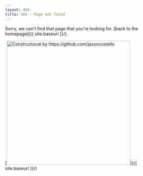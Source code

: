 ```yaml
---
layout: 404
title: 404 - Page not found
---
```


Sorry, we can't find that page that you're looking for. [back to the homepage]({{ site.baseurl }}/).

[<img src="{{ site.baseurl }}/images/404.jpg" alt="Constructocat by https://github.com/jasoncostello" style="width: 400px;"/>]({{ site.baseurl }}/)

